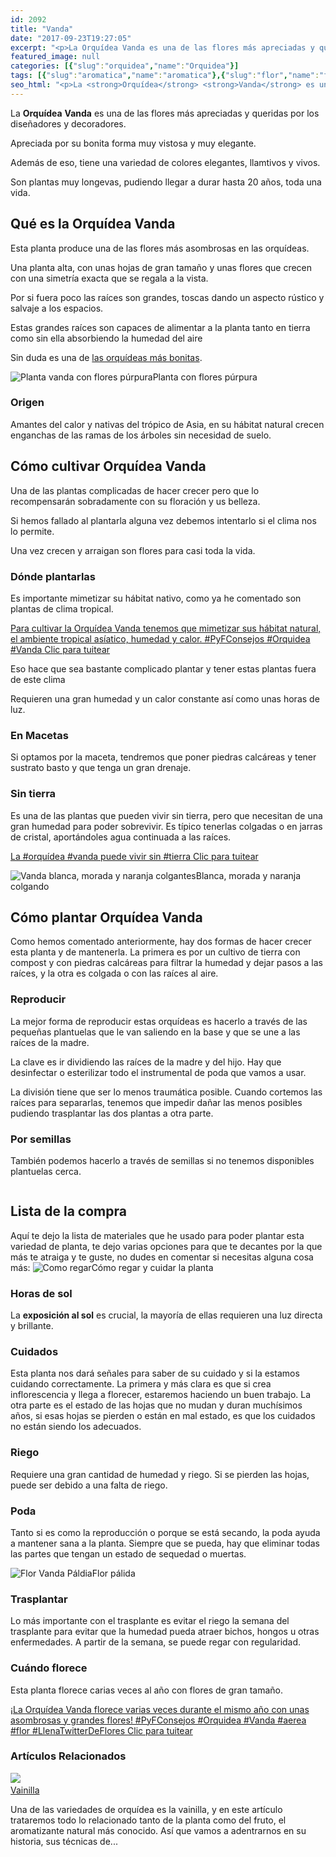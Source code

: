 ```yaml
---
id: 2092
title: "Vanda"
date: "2017-09-23T19:27:05"
excerpt: "<p>La Orquídea Vanda es una de las flores más apreciadas y queridas por los diseñadores y decoradores. Apreciada por su bonita forma muy vistosa y muy elegante. Además de eso, tiene una variedad de colores elegantes, llamtivos y vivos. Son plantas muy longevas, pudiendo llegar a durar hasta 20 años, toda una vida. Qué es la&hellip; <a class=\"more-link\" href=\"https://plantasyflores.online/orquidea/vanda/\">Seguir leyendo <span class=\"screen-reader-text\">Vanda</span> <span class=\"meta-nav\" aria-hidden=\"true\">&rarr;</span></a></p>\n"
featured_image: null
categories: [{"slug":"orquidea","name":"Orquidea"}]
tags: [{"slug":"aromatica","name":"aromatica"},{"slug":"flor","name":"flor"}]
seo_html: "<p>La <strong>Orquídea</strong> <strong>Vanda</strong> es una de las flores más apreciadas y queridas por los diseñadores y decoradores.</p> <p>Apreciada por su bonita forma muy vistosa y muy elegante.</p> <p>Además de eso, tiene una variedad de colores elegantes, llamtivos y vivos.</p> <p>Son plantas muy longevas, pudiendo llegar a durar hasta 20 años, toda una vida.</p> <h2>Qué es la Orquídea Vanda</h2> <p>Esta planta produce una de las flores más asombrosas en las orquídeas.</p> <p>Una planta alta, con unas hojas de gran tamaño y unas flores que crecen con una simetría exacta que se regala a la vista.</p> <p>Por si fuera poco las raíces son grandes, toscas dando un aspecto rústico y salvaje a los espacios.</p> <p>Estas grandes raíces son capaces de alimentar a la planta tanto en tierra como sin ella absorbiendo la humedad del aire</p> <p>Sin duda es una de <a href=\"/orquidea/\">las orquídeas más bonitas</a>.</p> <img src=\"https://plantasyflores.online/wp-content/uploads/2017/09/blue-vanda-orchid-53074_1920-244x325.jpg\" alt=\"Planta vanda con flores púrpura\" />Planta con flores púrpura <h3>Origen</h3> <p>Amantes del calor y nativas del trópico de Asia, en su hábitat natural crecen enganchas de las ramas de los árboles sin necesidad de suelo.</p> <h2>Cómo cultivar Orquídea Vanda</h2> <p>Una de las plantas complicadas de hacer crecer pero que lo recompensarán sobradamente con su floración y us belleza.</p> <p>Si hemos fallado al plantarla alguna vez debemos intentarlo si el clima nos lo permite.</p> <p>Una vez crecen y arraigan son flores para casi toda la vida.</p> <h3>Dónde plantarlas</h3> <p>Es importante mimetizar su hábitat nativo, como ya he comentado son plantas de clima tropical.</p> <p><a href=\"https://twitter.com/intent/tweet?url=/orquidea/vainilla/&amp;text=Para%20cultivar%20la%20Orqu%C3%ADdea%20Vanda%20tenemos%20que%20mimetizar%20sus%20h%C3%A1bitat%20natural%2C%20el%20ambiente%20tropical%20as%C3%ADatico%2C%20humedad%20y%20calor.%20%23PyFConsejos%20%23Orquidea%20%23Vanda%20&amp;related\" target=\"_blank\" rel=\"noopener noreferrer\">Para cultivar la Orquídea Vanda tenemos que mimetizar sus hábitat natural, el ambiente tropical asíatico, humedad y calor. #PyFConsejos #Orquidea #Vanda </a><a href=\"https://twitter.com/intent/tweet?url=/orquidea/vainilla/&amp;text=Para%20cultivar%20la%20Orqu%C3%ADdea%20Vanda%20tenemos%20que%20mimetizar%20sus%20h%C3%A1bitat%20natural%2C%20el%20ambiente%20tropical%20as%C3%ADatico%2C%20humedad%20y%20calor.%20%23PyFConsejos%20%23Orquidea%20%23Vanda%20&amp;related\" target=\"_blank\" rel=\"noopener noreferrer\">﻿Clic para tuitear</a></p> <p>Eso hace que sea bastante complicado plantar y tener estas plantas fuera de este clima</p> <p>Requieren una gran humedad y un calor constante así como unas horas de luz.</p> <h3>En Macetas</h3> <p>Si optamos por la maceta, tendremos que poner piedras calcáreas y tener sustrato basto y que tenga un gran drenaje.</p> <h3>Sin tierra</h3> <p>Es una de las plantas que pueden vivir sin tierra, pero que necesitan de una gran humedad para poder sobrevivir. Es típico tenerlas colgadas o en jarras de cristal, aportándoles agua continuada a las raíces.</p> <p><a href=\"https://twitter.com/intent/tweet?url=/orquidea/vainilla/&amp;text=La%20%23orqu%C3%ADdea%20%23vanda%20puede%20vivir%20sin%20%23tierra&amp;via=JardineraAmable&amp;related=JardineraAmable\" target=\"_blank\" rel=\"noopener noreferrer\">La #orquídea #vanda puede vivir sin #tierra </a><a href=\"https://twitter.com/intent/tweet?url=/orquidea/vainilla/&amp;text=La%20%23orqu%C3%ADdea%20%23vanda%20puede%20vivir%20sin%20%23tierra&amp;via=JardineraAmable&amp;related=JardineraAmable\" target=\"_blank\" rel=\"noopener noreferrer\">﻿Clic para tuitear</a></p> <img src=\"https://plantasyflores.online/wp-content/uploads/2017/09/orchid-605591_1920-325x325.jpg\" alt=\"Vanda blanca, morada y naranja colgantes\" />Blanca, morada y naranja colgando <h2>Cómo plantar Orquídea Vanda</h2> <p>Como hemos comentado anteriormente, hay dos formas de hacer crecer esta planta y de mantenerla. La primera es por un cultivo de tierra con compost y con piedras calcáreas para filtrar la humedad y dejar pasos a las raíces, y la otra es colgada o con las raíces al aire.</p> <h3>Reproducir</h3> <p>La mejor forma de reproducir estas orquídeas es hacerlo a través de las pequeñas plantuelas que le van saliendo en la base y que se une a las raíces de la madre.</p> <p>La clave es ir dividiendo las raíces de la madre y del hijo. Hay que desinfectar o esterilizar todo el instrumental de poda que vamos a usar.</p> <p>La división tiene que ser lo menos traumática posible. Cuando cortemos las raíces para separarlas, tenemos que impedir dañar las menos posibles pudiendo trasplantar las dos plantas a otra parte.</p> <h3>Por semillas</h3> <p>También podemos hacerlo a través de semillas si no tenemos disponibles plantuelas cerca.</p> <p><img src=\"https://ir-es.amazon-adsystem.com/e/ir?t=jardineraamable-21&amp;l=alb&amp;o=30&amp;a=B00PHOEV90\" alt=\"\" /><img src=\"https://ir-es.amazon-adsystem.com/e/ir?t=jardineraamable-21&amp;l=alb&amp;o=30&amp;a=B00PHOETP6\" alt=\"\" /><img src=\"https://ir-es.amazon-adsystem.com/e/ir?t=jardineraamable-21&amp;l=alb&amp;o=30&amp;a=B00PHO7XG8\" alt=\"\" /></p><h2>Lista de la compra</h2> Aquí te dejo la lista de materiales que he usado para poder plantar esta variedad de planta, te dejo varias opciones para que te decantes por la que más te atraiga y te guste, no dudes en comentar si necesitas alguna cosa más: <img src=\"https://plantasyflores.online/wp-content/uploads/2017/07/watering-can-1506750_1280-300x169.jpg\" alt=\"Como regar\" />Cómo regar y cuidar la planta <h3>Horas de sol</h3> <p>La <strong>exposición al sol</strong> es crucial, la mayoría de ellas requieren una luz directa y brillante.</p> <h3>Cuidados</h3> <p>Esta planta nos dará señales para saber de su cuidado y si la estamos cuidando correctamente. La primera y más clara es que si crea inflorescencia y llega a florecer, estaremos haciendo un buen trabajo. La otra parte es el estado de las hojas que no mudan y duran muchísimos años, si esas hojas se pierden o están en mal estado, es que los cuidados no están siendo los adecuados.</p> <h3>Riego</h3> <p>Requiere una gran cantidad de humedad y riego. Si se pierden las hojas, puede ser debido a una falta de riego.</p> <h3>Poda</h3> <p>Tanto si es como la reproducción o porque se está secando, la poda ayuda a mantener sana a la planta. Siempre que se pueda, hay que eliminar todas las partes que tengan un estado de sequedad o muertas.</p> <img src=\"https://plantasyflores.online/wp-content/uploads/2017/09/blue-vanda-orchid-53083_1920-244x325.jpg\" alt=\"Flor Vanda Páldia\" />Flor pálida <h3>Trasplantar</h3> <p>Lo más importante con el trasplante es evitar el riego la semana del trasplante para evitar que la humedad pueda atraer bichos, hongos u otras enfermedades. A partir de la semana, se puede regar con regularidad.</p> <h3>Cuándo florece</h3> <p>Esta planta florece carias veces al año con flores de gran tamaño.</p> <p><a href=\"https://twitter.com/intent/tweet?url=/orquidea/vainilla/&amp;text=%C2%A1La%20Orqu%C3%ADdea%20Vanda%20florece%20varias%20veces%20durante%20el%20mismo%20a%C3%B1o%20con%20unas%20asombrosas%20y%20grandes%20flores%21%20%23PyFConsejos%20%23Orquidea%20%23Vanda%20%23aerea%20%23flor%20%23LlenaTwitterDeFlores&amp;related\" target=\"_blank\" rel=\"noopener noreferrer\">¡La Orquídea Vanda florece varias veces durante el mismo año con unas asombrosas y grandes flores! #PyFConsejos #Orquidea #Vanda #aerea #flor #LlenaTwitterDeFlores </a><a href=\"https://twitter.com/intent/tweet?url=/orquidea/vainilla/&amp;text=%C2%A1La%20Orqu%C3%ADdea%20Vanda%20florece%20varias%20veces%20durante%20el%20mismo%20a%C3%B1o%20con%20unas%20asombrosas%20y%20grandes%20flores%21%20%23PyFConsejos%20%23Orquidea%20%23Vanda%20%23aerea%20%23flor%20%23LlenaTwitterDeFlores&amp;related\" target=\"_blank\" rel=\"noopener noreferrer\">﻿Clic para tuitear</a></p> <h3> Artículos Relacionados<br /> </h3> <img src=\"https://plantasyflores.online/wp-content/uploads/2017/09/vanilla-flower-542019_1920.jpg\" /> <a href=\"/orquidea/vainilla/\"><br /> Vainilla<br /> </a> <p>Una de las variedades de orquídea es la vainilla, y en este artículo trataremos todo lo relacionado tanto de la planta como del fruto, el aromatizante natural más conocido. Así que vamos a adentrarnos en su historia, sus técnicas de...</p>"
---
```


<p>La <strong>Orquídea</strong> <strong>Vanda</strong> es una de las flores más apreciadas y queridas por los diseñadores y decoradores.</p> <p>Apreciada por su bonita forma muy vistosa y muy elegante.</p> <p>Además de eso, tiene una variedad de colores elegantes, llamtivos y vivos.</p> <p>Son plantas muy longevas, pudiendo llegar a durar hasta 20 años, toda una vida.</p> <h2>Qué es la Orquídea Vanda</h2> <p>Esta planta produce una de las flores más asombrosas en las orquídeas.</p> <p>Una planta alta, con unas hojas de gran tamaño y unas flores que crecen con una simetría exacta que se regala a la vista.</p> <p>Por si fuera poco las raíces son grandes, toscas dando un aspecto rústico y salvaje a los espacios.</p> <p>Estas grandes raíces son capaces de alimentar a la planta tanto en tierra como sin ella absorbiendo la humedad del aire</p> <p>Sin duda es una de <a href="/orquidea/">las orquídeas más bonitas</a>.</p> <img src="https://plantasyflores.online/wp-content/uploads/2017/09/blue-vanda-orchid-53074_1920-244x325.jpg" alt="Planta vanda con flores púrpura" />Planta con flores púrpura <h3>Origen</h3> <p>Amantes del calor y nativas del trópico de Asia, en su hábitat natural crecen enganchas de las ramas de los árboles sin necesidad de suelo.</p> <h2>Cómo cultivar Orquídea Vanda</h2> <p>Una de las plantas complicadas de hacer crecer pero que lo recompensarán sobradamente con su floración y us belleza.</p> <p>Si hemos fallado al plantarla alguna vez debemos intentarlo si el clima nos lo permite.</p> <p>Una vez crecen y arraigan son flores para casi toda la vida.</p> <h3>Dónde plantarlas</h3> <p>Es importante mimetizar su hábitat nativo, como ya he comentado son plantas de clima tropical.</p> <p><a href="https://twitter.com/intent/tweet?url=/orquidea/vainilla/&amp;text=Para%20cultivar%20la%20Orqu%C3%ADdea%20Vanda%20tenemos%20que%20mimetizar%20sus%20h%C3%A1bitat%20natural%2C%20el%20ambiente%20tropical%20as%C3%ADatico%2C%20humedad%20y%20calor.%20%23PyFConsejos%20%23Orquidea%20%23Vanda%20&amp;related" target="_blank" rel="noopener noreferrer">Para cultivar la Orquídea Vanda tenemos que mimetizar sus hábitat natural, el ambiente tropical asíatico, humedad y calor. #PyFConsejos #Orquidea #Vanda </a><a href="https://twitter.com/intent/tweet?url=/orquidea/vainilla/&amp;text=Para%20cultivar%20la%20Orqu%C3%ADdea%20Vanda%20tenemos%20que%20mimetizar%20sus%20h%C3%A1bitat%20natural%2C%20el%20ambiente%20tropical%20as%C3%ADatico%2C%20humedad%20y%20calor.%20%23PyFConsejos%20%23Orquidea%20%23Vanda%20&amp;related" target="_blank" rel="noopener noreferrer">﻿Clic para tuitear</a></p> <p>Eso hace que sea bastante complicado plantar y tener estas plantas fuera de este clima</p> <p>Requieren una gran humedad y un calor constante así como unas horas de luz.</p> <h3>En Macetas</h3> <p>Si optamos por la maceta, tendremos que poner piedras calcáreas y tener sustrato basto y que tenga un gran drenaje.</p> <h3>Sin tierra</h3> <p>Es una de las plantas que pueden vivir sin tierra, pero que necesitan de una gran humedad para poder sobrevivir. Es típico tenerlas colgadas o en jarras de cristal, aportándoles agua continuada a las raíces.</p> <p><a href="https://twitter.com/intent/tweet?url=/orquidea/vainilla/&amp;text=La%20%23orqu%C3%ADdea%20%23vanda%20puede%20vivir%20sin%20%23tierra&amp;via=JardineraAmable&amp;related=JardineraAmable" target="_blank" rel="noopener noreferrer">La #orquídea #vanda puede vivir sin #tierra </a><a href="https://twitter.com/intent/tweet?url=/orquidea/vainilla/&amp;text=La%20%23orqu%C3%ADdea%20%23vanda%20puede%20vivir%20sin%20%23tierra&amp;via=JardineraAmable&amp;related=JardineraAmable" target="_blank" rel="noopener noreferrer">﻿Clic para tuitear</a></p> <img src="https://plantasyflores.online/wp-content/uploads/2017/09/orchid-605591_1920-325x325.jpg" alt="Vanda blanca, morada y naranja colgantes" />Blanca, morada y naranja colgando <h2>Cómo plantar Orquídea Vanda</h2> <p>Como hemos comentado anteriormente, hay dos formas de hacer crecer esta planta y de mantenerla. La primera es por un cultivo de tierra con compost y con piedras calcáreas para filtrar la humedad y dejar pasos a las raíces, y la otra es colgada o con las raíces al aire.</p> <h3>Reproducir</h3> <p>La mejor forma de reproducir estas orquídeas es hacerlo a través de las pequeñas plantuelas que le van saliendo en la base y que se une a las raíces de la madre.</p> <p>La clave es ir dividiendo las raíces de la madre y del hijo. Hay que desinfectar o esterilizar todo el instrumental de poda que vamos a usar.</p> <p>La división tiene que ser lo menos traumática posible. Cuando cortemos las raíces para separarlas, tenemos que impedir dañar las menos posibles pudiendo trasplantar las dos plantas a otra parte.</p> <h3>Por semillas</h3> <p>También podemos hacerlo a través de semillas si no tenemos disponibles plantuelas cerca.</p> <p><img src="https://ir-es.amazon-adsystem.com/e/ir?t=jardineraamable-21&amp;l=alb&amp;o=30&amp;a=B00PHOEV90" alt="" /><img src="https://ir-es.amazon-adsystem.com/e/ir?t=jardineraamable-21&amp;l=alb&amp;o=30&amp;a=B00PHOETP6" alt="" /><img src="https://ir-es.amazon-adsystem.com/e/ir?t=jardineraamable-21&amp;l=alb&amp;o=30&amp;a=B00PHO7XG8" alt="" /></p><h2>Lista de la compra</h2> Aquí te dejo la lista de materiales que he usado para poder plantar esta variedad de planta, te dejo varias opciones para que te decantes por la que más te atraiga y te guste, no dudes en comentar si necesitas alguna cosa más: <img src="https://plantasyflores.online/wp-content/uploads/2017/07/watering-can-1506750_1280-300x169.jpg" alt="Como regar" />Cómo regar y cuidar la planta <h3>Horas de sol</h3> <p>La <strong>exposición al sol</strong> es crucial, la mayoría de ellas requieren una luz directa y brillante.</p> <h3>Cuidados</h3> <p>Esta planta nos dará señales para saber de su cuidado y si la estamos cuidando correctamente. La primera y más clara es que si crea inflorescencia y llega a florecer, estaremos haciendo un buen trabajo. La otra parte es el estado de las hojas que no mudan y duran muchísimos años, si esas hojas se pierden o están en mal estado, es que los cuidados no están siendo los adecuados.</p> <h3>Riego</h3> <p>Requiere una gran cantidad de humedad y riego. Si se pierden las hojas, puede ser debido a una falta de riego.</p> <h3>Poda</h3> <p>Tanto si es como la reproducción o porque se está secando, la poda ayuda a mantener sana a la planta. Siempre que se pueda, hay que eliminar todas las partes que tengan un estado de sequedad o muertas.</p> <img src="https://plantasyflores.online/wp-content/uploads/2017/09/blue-vanda-orchid-53083_1920-244x325.jpg" alt="Flor Vanda Páldia" />Flor pálida <h3>Trasplantar</h3> <p>Lo más importante con el trasplante es evitar el riego la semana del trasplante para evitar que la humedad pueda atraer bichos, hongos u otras enfermedades. A partir de la semana, se puede regar con regularidad.</p> <h3>Cuándo florece</h3> <p>Esta planta florece carias veces al año con flores de gran tamaño.</p> <p><a href="https://twitter.com/intent/tweet?url=/orquidea/vainilla/&amp;text=%C2%A1La%20Orqu%C3%ADdea%20Vanda%20florece%20varias%20veces%20durante%20el%20mismo%20a%C3%B1o%20con%20unas%20asombrosas%20y%20grandes%20flores%21%20%23PyFConsejos%20%23Orquidea%20%23Vanda%20%23aerea%20%23flor%20%23LlenaTwitterDeFlores&amp;related" target="_blank" rel="noopener noreferrer">¡La Orquídea Vanda florece varias veces durante el mismo año con unas asombrosas y grandes flores! #PyFConsejos #Orquidea #Vanda #aerea #flor #LlenaTwitterDeFlores </a><a href="https://twitter.com/intent/tweet?url=/orquidea/vainilla/&amp;text=%C2%A1La%20Orqu%C3%ADdea%20Vanda%20florece%20varias%20veces%20durante%20el%20mismo%20a%C3%B1o%20con%20unas%20asombrosas%20y%20grandes%20flores%21%20%23PyFConsejos%20%23Orquidea%20%23Vanda%20%23aerea%20%23flor%20%23LlenaTwitterDeFlores&amp;related" target="_blank" rel="noopener noreferrer">﻿Clic para tuitear</a></p> <h3> Artículos Relacionados<br /> </h3> <img src="https://plantasyflores.online/wp-content/uploads/2017/09/vanilla-flower-542019_1920.jpg" /> <a href="/orquidea/vainilla/"><br /> Vainilla<br /> </a> <p>Una de las variedades de orquídea es la vainilla, y en este artículo trataremos todo lo relacionado tanto de la planta como del fruto, el aromatizante natural más conocido. Así que vamos a adentrarnos en su historia, sus técnicas de...</p>
